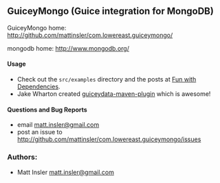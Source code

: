 ## GuiceyMongo (Guice integration for MongoDB) ##

GuiceyMongo home: http://github.com/mattinsler/com.lowereast.guiceymongo/

mongodb home: http://www.mongodb.org/

#### Usage
 * Check out the `src/examples` directory and the posts at [Fun with Dependencies](http://www.mattinsler.com).
 * Jake Wharton created [guiceydata-maven-plugin](http://github.com/JakeWharton/guiceydata-maven-plugin) which is awesome!

#### Questions and Bug Reports
 * email matt.insler@gmail.com
 * post an issue to http://github.com/mattinsler/com.lowereast.guiceymongo/issues

### Authors:
 * Matt Insler       matt.insler@gmail.com
